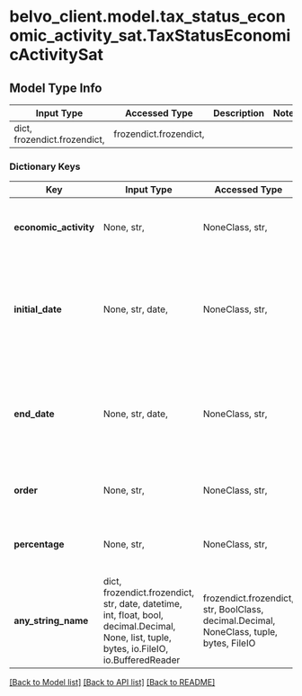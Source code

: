# belvo_client.model.tax_status_economic_activity_sat.TaxStatusEconomicActivitySat

## Model Type Info
Input Type | Accessed Type | Description | Notes
------------ | ------------- | ------------- | -------------
dict, frozendict.frozendict,  | frozendict.frozendict,  |  | 

### Dictionary Keys
Key | Input Type | Accessed Type | Description | Notes
------------ | ------------- | ------------- | ------------- | -------------
**economic_activity** | None, str,  | NoneClass, str,  | The description of the economic activity. | [optional] 
**initial_date** | None, str, date,  | NoneClass, str,  | The start date of the economic activity. | [optional] value must conform to RFC-3339 full-date YYYY-MM-DD
**end_date** | None, str, date,  | NoneClass, str,  | The end date of the economic activity.  | [optional] value must conform to RFC-3339 full-date YYYY-MM-DD
**order** | None, str,  | NoneClass, str,  | The order of the economic activity. | [optional] 
**percentage** | None, str,  | NoneClass, str,  | The percentage of the economic activity.  | [optional] 
**any_string_name** | dict, frozendict.frozendict, str, date, datetime, int, float, bool, decimal.Decimal, None, list, tuple, bytes, io.FileIO, io.BufferedReader | frozendict.frozendict, str, BoolClass, decimal.Decimal, NoneClass, tuple, bytes, FileIO | any string name can be used but the value must be the correct type | [optional]

[[Back to Model list]](../../README.md#documentation-for-models) [[Back to API list]](../../README.md#documentation-for-api-endpoints) [[Back to README]](../../README.md)

